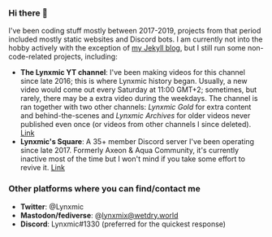 ### Hi there 👋

I've been coding stuff mostly between 2017-2019, projects from that period included mostly static websites and Discord bots. I am currently not into the hobby actively with the exception of [my Jekyll blog](https://lynxmic.github.io), but I still run some non-code-related projects, including:

* **The Lynxmic YT channel**: I've been making videos for this channel since late 2016; this is where Lynxmic history began. Usually, a new video would come out every Saturday at 11:00 GMT+2; sometimes, but rarely, there may be a extra video during the weekdays. The channel is ran together with two other channels: *Lynxmic Gold* for extra content and behind-the-scenes and *Lynxmic Archives* for older videos never published even once (or videos from other channels I since deleted). [Link](https://youtube.com/@lynxmic)
* **Lynxmic's Square**: A 35+ member Discord server I've been operating since late 2017. Formerly Axeon & Aqua Community, it's currently inactive most of the time but I won't mind if you take some effort to revive it. [Link](https://discord.io/lynxmic)

### Other platforms where you can find/contact me

* **Twitter**: @Lynxmic
* **Mastodon/fediverse**: @lynxmix@wetdry.world
* **Discord**: Lynxmic#1330 (preferred for the quickest response)
